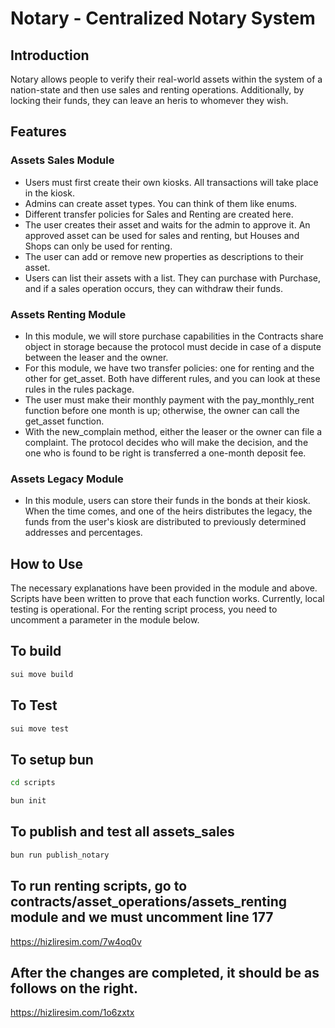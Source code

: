 # Notary - Centralized Notary System

## Introduction
Notary allows people to verify their real-world assets within the system of a nation-state and then use sales and renting operations. Additionally, by locking their funds, they can leave an heris to whomever they wish.

## Features
 ### Assets Sales Module
 - Users must first create their own kiosks. All transactions will take place in the kiosk.
 - Admins can create asset types. You can think of them like enums.
 - Different transfer policies for Sales and Renting are created here.
 - The user creates their asset and waits for the admin to approve it. An approved asset can be used for sales and renting, but Houses and Shops can only be used for renting.
 - The user can add or remove new properties as descriptions to their asset.
 - Users can list their assets with a list. They can purchase with Purchase, and if a sales operation occurs, they can withdraw their funds.

  ### Assets Renting Module
  - In this module, we will store purchase capabilities in the Contracts share object in storage because the protocol must decide in case of a dispute between the leaser and the owner.
  - For this module, we have two transfer policies: one for renting and the other for get_asset. Both have different rules, and you can look at these rules in the rules package.
  - The user must make their monthly payment with the pay_monthly_rent function before one month is up; otherwise, the owner can call the get_asset function.
  - With the new_complain method, either the leaser or the owner can file a complaint. The protocol decides who will make the decision, and the one who is found to be right is transferred a one-month deposit fee.
  ### Assets Legacy Module
  - In this module, users can store their funds in the bonds at their kiosk. When the time comes, and one of the heirs distributes the legacy, the funds from the user's kiosk are distributed to previously determined addresses and percentages.

  ## How to Use
  The necessary explanations have been provided in the module and above. Scripts have been written to prove that each function works. Currently, local testing is operational. For the renting script process, you need to uncomment a parameter in the module below.


## To build
```bash
sui move build
````
## To Test
 ```bash
sui move test
````
## To setup bun
 ```bash
cd scripts
````
 ```bash
bun init
````
## To publish and test all assets_sales
 ```bash
bun run publish_notary
````
## To run renting scripts, go to contracts/asset_operations/assets_renting module and we must uncomment line 177
https://hizliresim.com/7w4oq0v

## After the changes are completed, it should be as follows on the right.

https://hizliresim.com/1o6zxtx

